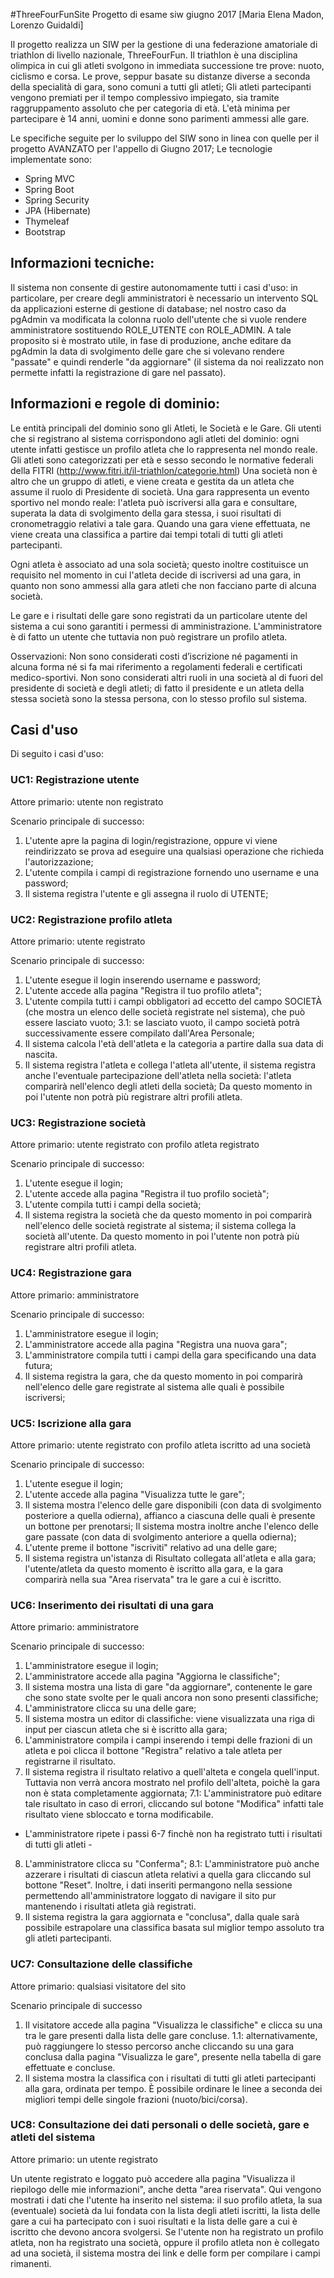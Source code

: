 #ThreeFourFunSite 
Progetto di esame siw giugno 2017 [Maria Elena Madon, Lorenzo Guidaldi]

Il progetto realizza un SIW per la gestione di una federazione amatoriale di triathlon di livello nazionale, ThreeFourFun.
Il triathlon è una disciplina olimpica in cui gli atleti svolgono in immediata successione tre prove: nuoto, ciclismo e corsa. Le prove, seppur basate su distanze diverse a seconda della specialità di gara, sono comuni a tutti gli atleti; Gli atleti partecipanti vengono premiati per il tempo complessivo impiegato, sia tramite raggruppamento assoluto che per categoria di età. L'età minima per partecipare è 14 anni, uomini e donne sono parimenti ammessi alle gare.

Le specifiche seguite per lo sviluppo del SIW sono in linea con quelle per il progetto AVANZATO per l'appello di Giugno 2017;
Le tecnologie implementate sono:
  - Spring MVC
  - Spring Boot
  - Spring Security
  - JPA (Hibernate)
  - Thymeleaf
  - Bootstrap

## Informazioni tecniche:
  Il sistema non consente di gestire autonomamente tutti i casi d'uso: in particolare, per creare degli amministratori è necessario un intervento SQL da applicazioni esterne di gestione di database; nel nostro caso da pgAdmin va modificata la colonna ruolo dell'utente che si vuole rendere amministratore sostituendo ROLE_UTENTE con ROLE_ADMIN.
  A tale proposito si è mostrato utile, in fase di produzione, anche editare da pgAdmin la data di svolgimento delle gare che si volevano rendere "passate" e quindi renderle "da aggiornare" (il sistema da noi realizzato non permette infatti la registrazione di gare nel passato).
  
## Informazioni e regole di dominio:
  Le entità principali del dominio sono gli Atleti, le Società e le Gare.
  Gli utenti che si registrano al sistema corrispondono agli atleti del dominio: ogni utente infatti gestisce un profilo atleta che lo rappresenta nel mondo reale. Gli atleti sono categorizzati per età e sesso secondo le normative federali della FITRI (http://www.fitri.it/il-triathlon/categorie.html)
  Una società non è altro che un gruppo di atleti, e viene creata e gestita da un atleta che assume il ruolo di Presidente di società.
  Una gara rappresenta un evento sportivo nel mondo reale: l'atleta può iscriversi alla gara e consultare, superata la data di svolgimento della gara stessa, i suoi risultati di cronometraggio relativi a tale gara.
  Quando una gara viene effettuata, ne viene creata una classifica a partire dai tempi totali di tutti gli atleti partecipanti.
  
  Ogni atleta è associato ad una sola società; questo inoltre costituisce un requisito nel momento in cui l'atleta decide di iscriversi ad una gara, in quanto non sono ammessi alla gara atleti che non facciano parte di alcuna società.
  
  Le gare e i risultati delle gare sono registrati da un particolare utente del sistema a cui sono garantiti i permessi di amministrazione. L'amministratore è di fatto un utente che tuttavia non può registrare un profilo atleta.
  
  Osservazioni: Non sono considerati costi d’iscrizione né pagamenti in alcuna forma né si fa mai riferimento a regolamenti federali e  certificati medico-sportivi. Non sono considerati altri ruoli in una società al di fuori del presidente di società e degli atleti; di   fatto il presidente e un atleta della stessa società sono la stessa persona, con lo stesso profilo sul sistema.
 
## Casi d'uso 
Di seguito i casi d'uso:

### UC1: Registrazione utente
Attore primario: utente non registrato

  Scenario principale di successo:
  1. L'utente apre la pagina di login/registrazione, oppure vi viene reindirizzato se prova ad eseguire una qualsiasi operazione che richieda l'autorizzazione;
  2. L'utente compila i campi di registrazione fornendo uno username e una password;
  3. Il sistema registra l'utente e gli assegna il ruolo di UTENTE;
  
### UC2: Registrazione profilo atleta
Attore primario: utente registrato

  Scenario principale di successo:
  1. L'utente esegue il login inserendo username e password;
  2. L'utente accede alla pagina "Registra il tuo profilo atleta";
  3. L'utente compila tutti i campi obbligatori ad eccetto del campo SOCIETÀ (che mostra un elenco delle società registrate nel sistema), che può essere lasciato vuoto;
    3.1: se lasciato vuoto, il campo società potrà successivamente essere compilato dall'Area Personale;
  4. Il sistema calcola l'età dell'atleta e la categoria a partire dalla sua data di nascita.
  5. Il sistema registra l'atleta e collega l'atleta all'utente, il sistema registra anche l'eventuale partecipazione dell'atleta nella società: l'atleta comparirà nell'elenco degli atleti della società;
  Da questo momento in poi l'utente non potrà più registrare altri profili atleta.
 
### UC3: Registrazione società
Attore primario: utente registrato con profilo atleta registrato

  Scenario principale di successo:
  1. L'utente esegue il login;
  2. L'utente accede alla pagina "Registra il tuo profilo società";
  3. L'utente compila tutti i campi della società;
  4. Il sistema registra la società che da questo momento in poi comparirà nell'elenco delle società registrate al sistema; il sistema collega la società all'utente.
  Da questo momento in poi l'utente non potrà più registrare altri profili atleta.
  
### UC4: Registrazione gara
Attore primario: amministratore

  Scenario principale di successo:
  1. L'amministratore esegue il login;
  2. L'amministratore accede alla pagina "Registra una nuova gara";
  3. L'amministratore compila tutti i campi della gara specificando una data futura;
  4. Il sistema registra la gara, che da questo momento in poi comparirà nell'elenco delle gare registrate al sistema alle quali è possibile iscriversi;
  
### UC5: Iscrizione alla gara
Attore primario: utente registrato con profilo atleta iscritto ad una società

  Scenario principale di successo:
  1. L'utente esegue il login;
  2. L'utente accede alla pagina "Visualizza tutte le gare";
  3. Il sistema mostra l'elenco delle gare disponibili (con data di svolgimento posteriore a quella odierna), affianco a ciascuna delle quali è presente un bottone per prenotarsi;
  Il sistema mostra inoltre anche l'elenco delle gare passate (con data di svolgimento anteriore a quella odierna);
  4. L'utente preme il bottone "iscriviti" relativo ad una delle gare;
  5. Il sistema registra un'istanza di Risultato collegata all'atleta e alla gara; l'utente/atleta da questo momento è iscritto alla gara, e la gara comparirà nella sua "Area riservata" tra le gare a cui è iscritto.
 
### UC6: Inserimento dei risultati di una gara
Attore primario: amministratore

  Scenario principale di successo:
  1. L'amministratore esegue il login;
  2. L'amministratore accede alla pagina "Aggiorna le classifiche";
  3. Il sistema mostra una lista di gare "da aggiornare", contenente le gare che sono state svolte per le quali ancora non sono presenti classifiche;
  4. L'amministratore clicca su una delle gare;
  5. Il sistema mostra un editor di classifiche: viene visualizzata una riga di input per ciascun atleta che si è iscritto alla gara;
  6. L'amministratore compila i campi inserendo i tempi delle frazioni di un atleta e poi clicca il bottone "Registra" relativo a tale atleta per registrarne il risultato.
  7. Il sistema registra il risultato relativo a quell'alteta e congela quell'input. Tuttavia non verrà ancora mostrato nel profilo dell'alteta, poichè la gara non è stata completamente aggiornata;
    7.1: L'amministratore può editare tale risultato in caso di errori, cliccando sul botone "Modifica" infatti tale risultato viene sbloccato e torna modificabile.
 - L'amministratore ripete i passi 6-7 finchè non ha registrato tutti i risultati di tutti gli atleti -
 8. L'amministratore clicca su "Conferma";
    8.1: L'amministratore può anche azzerare i risultati di ciascun atleta relativi a quella gara cliccando sul bottone "Reset". Inoltre, i dati inseriti permangono nella sessione permettendo all'amministratore loggato di navigare il sito pur mantenendo i risultati atleta già registrati.
 9. Il sistema registra la gara aggiornata e "conclusa", dalla quale sarà possibile estrapolare una classifica basata sul miglior tempo assoluto tra gli atleti partecipanti.
 
### UC7: Consultazione delle classifiche
 Attore primario: qualsiasi visitatore del sito
 
  Scenario principale di successo
  1. Il visitatore accede alla pagina "Visualizza le classifiche" e clicca su una tra le gare presenti dalla lista delle gare concluse.
      1.1: alternativamente, può raggiungere lo stesso percorso anche cliccando su una gara conclusa dalla pagina "Visualizza le gare", presente nella tabella di gare effettuate e concluse.
  2. Il sistema mostra la classifica con i risultati di tutti gli atleti partecipanti alla gara, ordinata per tempo. È possibile ordinare le linee a seconda dei migliori tempi delle singole frazioni (nuoto/bici/corsa).
  
### UC8: Consultazione dei dati personali o delle società, gare e atleti del sistema
  Attore primario: un utente registrato
  
  Un utente registrato e loggato può accedere alla pagina "Visualizza il riepilogo delle mie informazioni", anche detta "area riservata". Qui vengono mostrati i dati che l'utente ha inserito nel sistema: il suo profilo atleta, la sua (eventuale) società da lui fondata con la lista degli atleti iscritti, la lista delle gare a cui ha partecipato con i suoi risultati e la lista delle gare a cui è iscritto che devono ancora svolgersi.
  Se l'utente non ha registrato un profilo atleta, non ha registrato una società, oppure il profilo atleta non è collegato ad una società, il sistema mostra dei link e delle form per compilare i campi rimanenti.
  
  

